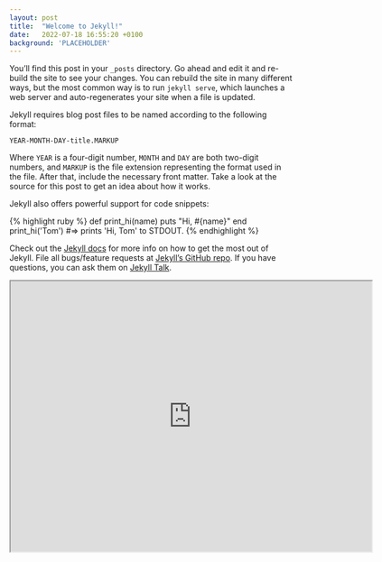 ```yaml
---
layout: post
title:  "Welcome to Jekyll!"
date:   2022-07-18 16:55:20 +0100
background: 'PLACEHOLDER'
---
```

You’ll find this post in your `_posts` directory. Go ahead and edit it and re-build the site to see your changes. You can rebuild the site in many different ways, but the most common way is to run `jekyll serve`, which launches a web server and auto-regenerates your site when a file is updated.

Jekyll requires blog post files to be named according to the following format:

`YEAR-MONTH-DAY-title.MARKUP`

Where `YEAR` is a four-digit number, `MONTH` and `DAY` are both two-digit numbers, and `MARKUP` is the file extension representing the format used in the file. After that, include the necessary front matter. Take a look at the source for this post to get an idea about how it works.

Jekyll also offers powerful support for code snippets:

{% highlight ruby %}
def print_hi(name)
  puts "Hi, #{name}"
end
print_hi('Tom')
#=> prints 'Hi, Tom' to STDOUT.
{% endhighlight %}

Check out the [Jekyll docs][jekyll-docs] for more info on how to get the most out of Jekyll. File all bugs/feature requests at [Jekyll’s GitHub repo][jekyll-gh]. If you have questions, you can ask them on [Jekyll Talk][jekyll-talk].

[jekyll-docs]: https://jekyllrb.com/docs/home
[jekyll-gh]:   https://github.com/jekyll/jekyll
[jekyll-talk]: https://talk.jekyllrb.com/


<iframe src="https://www.google.com/maps/d/embed?mid=13lCW8zx-5QWSOBTpaURKttdfd1G5oUU&ll=53.76100288784956%2C-1.4239109857309202&z=6" width="640" height="480"></iframe>


<html>
<head>
  <meta http-equiv="content-type" content="text/html; charset=UTF-8" />
  <title>Google Maps Multiple Markers</title>
  <script src="http://maps.google.com/maps/api/js?key=AIzaSyDWEYdTqtEEZSQQygAtWpTEUqchtkHpLNo" type="text/javascript"></script>
</head>
<body>
  <div id="map" style="width: 500px; height: 400px;"></div>

  <script type="text/javascript">
    var locations = [
      ['Bondi Beach', -33.890542, 151.274856, 4],
      ['Coogee Beach', -33.923036, 151.259052, 5],
      ['Cronulla Beach', -34.028249, 151.157507, 3],
      ['Manly Beach', -33.80010128657071, 151.28747820854187, 2],
      ['Maroubra Beach', -33.950198, 151.259302, 1]
    ];

    var map = new google.maps.Map(document.getElementById('map'), {
      zoom: 10,
      center: new google.maps.LatLng(-33.92, 151.25),
      mapTypeId: google.maps.MapTypeId.ROADMAP
    });

    var infowindow = new google.maps.InfoWindow();

    var marker, i;

    for (i = 0; i < locations.length; i++) {
      marker = new google.maps.Marker({
        position: new google.maps.LatLng(locations[i][1], locations[i][2]),
        map: map
      });

      google.maps.event.addListener(marker, 'click', (function(marker, i) {
        return function() {
          infowindow.setContent(locations[i][0]);
          infowindow.open(map, marker);
        }
      })(marker, i));
    }
  </script>
</body>
</html>
